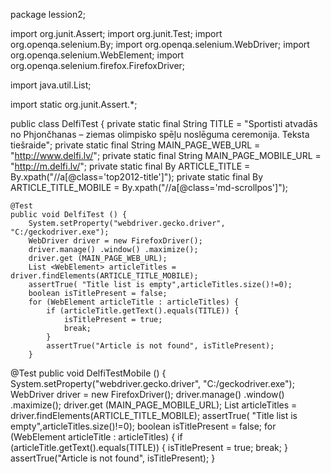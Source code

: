package lession2;

import org.junit.Assert;
import org.junit.Test;
import org.openqa.selenium.By;
import org.openqa.selenium.WebDriver;
import org.openqa.selenium.WebElement;
import org.openqa.selenium.firefox.FirefoxDriver;

import java.util.List;

import static org.junit.Assert.*;

public class DelfiTest {
    private static final String TITLE = "Sportisti atvadās no Phjončhanas – ziemas olimpisko spēļu noslēguma ceremonija. Teksta tiešraide";
    private static final String MAIN_PAGE_WEB_URL = "http://www.delfi.lv/";
    private static final String MAIN_PAGE_MOBILE_URL = "http://m.delfi.lv/";
    private static final By ARTICLE_TITLE = By.xpath("//a[@class='top2012-title']");
    private static final By ARTICLE_TITLE_MOBILE = By.xpath("//a[@class='md-scrollpos']");

    @Test
    public void DelfiTest () {
        System.setProperty("webdriver.gecko.driver", "C:/geckodriver.exe");
        WebDriver driver = new FirefoxDriver();
        driver.manage() .window() .maximize();
        driver.get (MAIN_PAGE_WEB_URL);
        List <WebElement> articleTitles = driver.findElements(ARTICLE_TITLE_MOBILE);
        assertTrue( "Title list is empty",articleTitles.size()!=0);
        boolean isTitlePresent = false;
        for (WebElement articleTitle : articleTitles) {
            if (articleTitle.getText().equals(TITLE)) {
                isTitlePresent = true;
                break;
            }
            assertTrue("Article is not found", isTitlePresent);
        }
@Test
   public void DelfiTestMobile () {
            System.setProperty("webdriver.gecko.driver", "C:/geckodriver.exe");
            WebDriver driver = new FirefoxDriver();
            driver.manage() .window() .maximize();
            driver.get (MAIN_PAGE_MOBILE_URL);
            List <WebElement> articleTitles = driver.findElements(ARTICLE_TITLE_MOBILE);
            assertTrue( "Title list is empty",articleTitles.size()!=0);
            boolean isTitlePresent = false;
            for (WebElement articleTitle : articleTitles) {
                if (articleTitle.getText().equals(TITLE)) {
                    isTitlePresent = true;
                    break;
                }
                assertTrue("Article is not found", isTitlePresent);
            }
